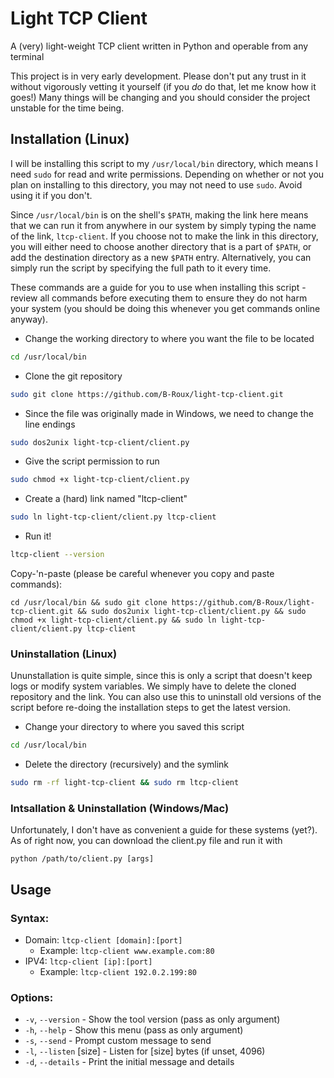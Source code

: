 # Light TCP Client
A (very) light-weight TCP client written in Python and operable from any terminal

This project is in very early development. Please don't put any trust in it without vigorously vetting it yourself (if you *do* do that, let me know how it goes!)
Many things will be changing and you should consider the project unstable for the time being.

## Installation (Linux)

I will be installing this script to my `/usr/local/bin` directory, which means I need `sudo` for read and write permissions. Depending on whether or not you plan on installing to this directory, you may not need to use `sudo`. Avoid using it if you don't.

Since `/usr/local/bin` is on the shell's `$PATH`, making the link here means that we can run it from anywhere in our system by simply typing the name of the link, `ltcp-client`. If you choose not to make the link in this directory, you will either need to choose another directory that is a part of `$PATH`, or add the destination directory as a new `$PATH` entry. Alternatively, you can simply run the script by specifying the full path to it every time.

These commands are a guide for you to use when installing this script - review all commands before executing them to ensure they do not harm your system (you should be doing this whenever you get commands online anyway).

* Change the working directory to where you want the file to be located

```zsh
cd /usr/local/bin
```

* Clone the git repository

```zsh
sudo git clone https://github.com/B-Roux/light-tcp-client.git
```

* Since the file was originally made in Windows, we need to change the line endings

```zsh
sudo dos2unix light-tcp-client/client.py
```

* Give the script permission to run

```zsh
sudo chmod +x light-tcp-client/client.py
```

* Create a (hard) link named "ltcp-client"

```zsh
sudo ln light-tcp-client/client.py ltcp-client
```

* Run it!

```zsh
ltcp-client --version
```

Copy-'n-paste (please be careful whenever you copy and paste commands):

`
cd /usr/local/bin && sudo git clone https://github.com/B-Roux/light-tcp-client.git && sudo dos2unix light-tcp-client/client.py && sudo chmod +x light-tcp-client/client.py && sudo ln light-tcp-client/client.py ltcp-client
`

### Uninstallation (Linux)

Ununstallation is quite simple, since this is only a script that doesn't keep logs or modify system variables. We simply have to delete the cloned repository and the link. You can also use this to uninstall old versions of the script before re-doing the installation steps to get the latest version.

* Change your directory to where you saved this script

```zsh
cd /usr/local/bin
```

* Delete the directory (recursively) and the symlink

```zsh
sudo rm -rf light-tcp-client && sudo rm ltcp-client
```

### Intsallation & Uninstallation (Windows/Mac)

Unfortunately, I don't have as convenient a guide for these systems (yet?). As of right now, you can download the client.py file and run it with

```console
python /path/to/client.py [args]
```

## Usage

### Syntax:
* Domain: `ltcp-client [domain]:[port]`
  * Example: `ltcp-client www.example.com:80`
* IPV4: `ltcp-client [ip]:[port]`
  * Example: `ltcp-client 192.0.2.199:80`
    
### Options:
* `-v`, `--version` - Show the tool version (pass as only argument)
* `-h`, `--help` - Show this menu (pass as only argument)
* `-s`, `--send` - Prompt custom message to send
* `-l`, `--listen` [size] - Listen for [size] bytes (if unset, 4096)
* `-d`, `--details` - Print the initial message and details
